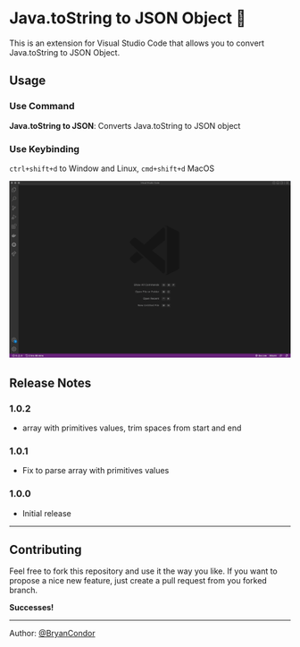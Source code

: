 # Java.toString to JSON Object 🚀

This is an extension for Visual Studio Code that allows you to convert Java.toString to JSON Object.

## Usage 
### Use Command

**Java.toString to JSON**: Converts Java.toString to JSON object

<!-- ![](./images/readme/vscode-javatostring-to-json--from-selection.gif) -->


### Use Keybinding
`ctrl+shift+d` to Window and Linux, `cmd+shift+d` MacOS

![](./images/readme/vscode-javatostring-to-json--from-selection.gif)


<!-- ## Known Issues -->

## Release Notes

### 1.0.2
- array with primitives values, trim spaces from start and end

### 1.0.1
- Fix to parse array with primitives values

### 1.0.0
- Initial release

---

## Contributing

Feel free to fork this repository and use it the way you like. If you want to propose a nice new feature, just create a pull request from you forked branch.

**Successes!**

---
Author: [@BryanCondor](https://github.com/bryancondor)
